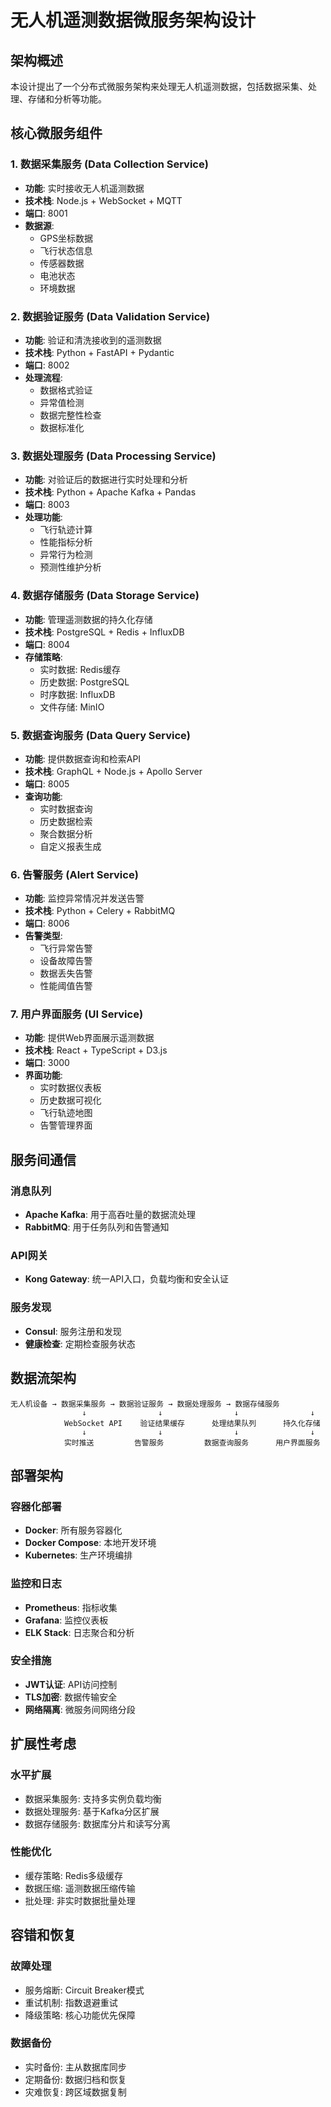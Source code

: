 # 无人机遥测数据微服务架构设计

## 架构概述
本设计提出了一个分布式微服务架构来处理无人机遥测数据，包括数据采集、处理、存储和分析等功能。

## 核心微服务组件

### 1. 数据采集服务 (Data Collection Service)
- **功能**: 实时接收无人机遥测数据
- **技术栈**: Node.js + WebSocket + MQTT
- **端口**: 8001
- **数据源**: 
  - GPS坐标数据
  - 飞行状态信息
  - 传感器数据
  - 电池状态
  - 环境数据

### 2. 数据验证服务 (Data Validation Service)
- **功能**: 验证和清洗接收到的遥测数据
- **技术栈**: Python + FastAPI + Pydantic
- **端口**: 8002
- **处理流程**:
  - 数据格式验证
  - 异常值检测
  - 数据完整性检查
  - 数据标准化

### 3. 数据处理服务 (Data Processing Service)
- **功能**: 对验证后的数据进行实时处理和分析
- **技术栈**: Python + Apache Kafka + Pandas
- **端口**: 8003
- **处理功能**:
  - 飞行轨迹计算
  - 性能指标分析
  - 异常行为检测
  - 预测性维护分析

### 4. 数据存储服务 (Data Storage Service)
- **功能**: 管理遥测数据的持久化存储
- **技术栈**: PostgreSQL + Redis + InfluxDB
- **端口**: 8004
- **存储策略**:
  - 实时数据: Redis缓存
  - 历史数据: PostgreSQL
  - 时序数据: InfluxDB
  - 文件存储: MinIO

### 5. 数据查询服务 (Data Query Service)
- **功能**: 提供数据查询和检索API
- **技术栈**: GraphQL + Node.js + Apollo Server
- **端口**: 8005
- **查询功能**:
  - 实时数据查询
  - 历史数据检索
  - 聚合数据分析
  - 自定义报表生成

### 6. 告警服务 (Alert Service)
- **功能**: 监控异常情况并发送告警
- **技术栈**: Python + Celery + RabbitMQ
- **端口**: 8006
- **告警类型**:
  - 飞行异常告警
  - 设备故障告警
  - 数据丢失告警
  - 性能阈值告警

### 7. 用户界面服务 (UI Service)
- **功能**: 提供Web界面展示遥测数据
- **技术栈**: React + TypeScript + D3.js
- **端口**: 3000
- **界面功能**:
  - 实时数据仪表板
  - 历史数据可视化
  - 飞行轨迹地图
  - 告警管理界面

## 服务间通信

### 消息队列
- **Apache Kafka**: 用于高吞吐量的数据流处理
- **RabbitMQ**: 用于任务队列和告警通知

### API网关
- **Kong Gateway**: 统一API入口，负载均衡和安全认证

### 服务发现
- **Consul**: 服务注册和发现
- **健康检查**: 定期检查服务状态

## 数据流架构

```
无人机设备 → 数据采集服务 → 数据验证服务 → 数据处理服务 → 数据存储服务
                ↓                ↓                ↓                ↓
            WebSocket API    验证结果缓存      处理结果队列      持久化存储
                ↓                ↓                ↓                ↓
            实时推送         告警服务         数据查询服务      用户界面服务
```

## 部署架构

### 容器化部署
- **Docker**: 所有服务容器化
- **Docker Compose**: 本地开发环境
- **Kubernetes**: 生产环境编排

### 监控和日志
- **Prometheus**: 指标收集
- **Grafana**: 监控仪表板
- **ELK Stack**: 日志聚合和分析

### 安全措施
- **JWT认证**: API访问控制
- **TLS加密**: 数据传输安全
- **网络隔离**: 微服务间网络分段

## 扩展性考虑

### 水平扩展
- 数据采集服务: 支持多实例负载均衡
- 数据处理服务: 基于Kafka分区扩展
- 数据存储服务: 数据库分片和读写分离

### 性能优化
- 缓存策略: Redis多级缓存
- 数据压缩: 遥测数据压缩传输
- 批处理: 非实时数据批量处理

## 容错和恢复

### 故障处理
- 服务熔断: Circuit Breaker模式
- 重试机制: 指数退避重试
- 降级策略: 核心功能优先保障

### 数据备份
- 实时备份: 主从数据库同步
- 定期备份: 数据归档和恢复
- 灾难恢复: 跨区域数据复制